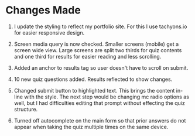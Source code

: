 # Changes Made

1. I update the styling to reflect my portfolio site. For this I use tachyons.io for easier responsive design.

2. Screen media query is now checked. Smaller screens (mobile) get a screen wide view. Large screens are split two thirds for quiz contents and one third for results for easier reading and less scrolling.

3. Added an anchor to results tag so user doesn't have to scroll on submit.

4. 10 new quiz questions added. Results reflected to show changes.

5. Changed submit button to highlighted text. This brings the content in-line with the style. The next step would be changing mc radio options as well, but I had difficulties editing that prompt without effecting the quiz structure.

6. Turned off autocomplete on the main form so that prior answers do not appear when taking the quiz multiple times on the same device.
